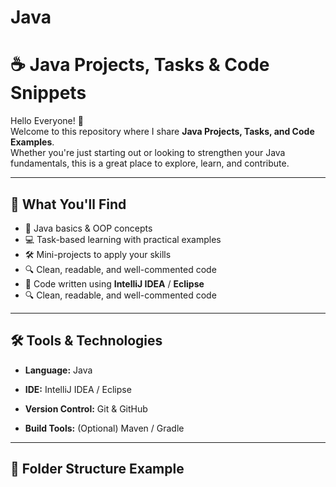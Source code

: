 # Java
# ☕ Java Projects, Tasks & Code Snippets

Hello Everyone! 👋  
Welcome to this repository where I share **Java Projects, Tasks, and Code Examples**.  
Whether you're just starting out or looking to strengthen your Java fundamentals, this is a great place to explore, learn, and contribute.

---

## 📘 What You'll Find

- 🧠 Java basics & OOP concepts  
- 💻 Task-based learning with practical examples  
- 🛠️ Mini-projects to apply your skills  
 - 🔍 Clean, readable, and well-commented code  
- 🎯 Code written using **IntelliJ IDEA** / **Eclipse**  
- 🔍 Clean, readable, and well-commented code  


---

## 🛠 Tools & Technologies

- **Language:** Java  

  
- **IDE:** IntelliJ IDEA / Eclipse  
- **Version Control:** Git & GitHub  
- **Build Tools:** (Optional) Maven / Gradle  

---

## 📂 Folder Structure Example

